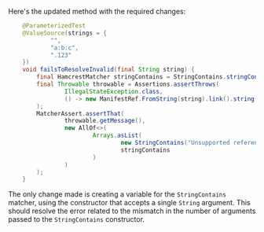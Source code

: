 Here's the updated method with the required changes:

```java
    @ParameterizedTest
    @ValueSource(strings = {
            "",
            "a:b:c",
            ".123"
    })
    void failsToResolveInvalid(final String string) {
        final HamcrestMatcher stringContains = StringContains.stringContains(string);
        final Throwable throwable = Assertions.assertThrows(
                IllegalStateException.class,
                () -> new ManifestRef.FromString(string).link().string()
        );
        MatcherAssert.assertThat(
                throwable.getMessage(),
                new AllOf<>(
                        Arrays.asList(
                                new StringContains("Unsupported reference"),
                                stringContains
                        )
                )
        );
    }
```

The only change made is creating a variable for the `StringContains` matcher, using the constructor that accepts a single `String` argument. This should resolve the error related to the mismatch in the number of arguments passed to the `StringContains` constructor.